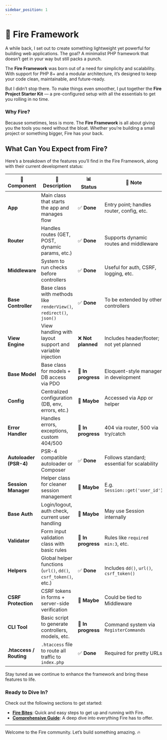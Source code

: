 ```yaml
---
sidebar_position: 1
---
```


# 🚀 Fire Framework

A while back, I set out to create something lightweight yet powerful for building web applications. The goal? A minimalist PHP framework that doesn’t get in your way but still packs a punch.

The **Fire Framework** was born out of a need for simplicity and scalability. With support for PHP 8+ and a modular architecture, it’s designed to keep your code clean, maintainable, and future-ready.

But I didn’t stop there. To make things even smoother, I put together the **Fire Project Starter Kit** — a pre-configured setup with all the essentials to get you rolling in no time.

### Why Fire?

Because sometimes, less is more. The **Fire Framework** is all about giving you the tools you need without the bloat. Whether you’re building a small project or something bigger, Fire has your back.

## What Can You Expect from Fire?

Here’s a breakdown of the features you’ll find in the Fire Framework, along with their current development status:

| 🧩 **Component** | 📝 **Description** | 📊 **Status** | 📌 **Note** |
|---------------------------|------------------------------------------------------------------------|----------------------|-------------------------------------------------------|
| **App** | Main class that starts the app and manages flow | ✅ **Done** | Entry point; handles router, config, etc. |
| **Router** | Handles routes (GET, POST, dynamic params, etc.) | ✅ **Done** | Supports dynamic routes and middleware |
| **Middleware** | System to run checks before controllers | ✅ **Done** | Useful for auth, CSRF, logging, etc. |
| **Base Controller** | Base class with methods like `renderView()`, `redirect()`, `json()` | ✅ **Done** | To be extended by other controllers |
| **View Engine** | View handling with layout support and variable injection | ❌ **Not planned** | Includes header/footer; not yet planned |
| **Base Model** | Base class for models + DB access via PDO | 🚧 **In progress** | Eloquent-style manager in development |
| **Config** | Centralized configuration (DB, env, errors, etc.) | 🤔 **Maybe** | Accessed via App or helper |
| **Error Handler** | Handles errors, exceptions, custom 404/500 | 🚧 **In progress** | 404 via router, 500 via try/catch |
| **Autoloader (PSR-4)** | PSR-4 compatible autoloader or Composer | ✅ **Done** | Follows standard; essential for scalability |
| **Session Manager** | Helper class for cleaner session management | 🤔 **Maybe** | E.g. `Session::get('user_id')` |
| **Base Auth** | Login/logout, auth check, current user handling | 🤔 **Maybe** | May use Session internally |
| **Validator** | Form input validation class with basic rules | 🚧 **In progress** | Rules like `required min:3`, etc. |
| **Helpers** | Global helper functions (`url()`, `dd()`, `csrf_token()`, etc.) | ✅ **Done** | Includes `dd()`, `url()`, `csrf_token()` |
| **CSRF Protection** | CSRF tokens in forms + server-side verification | 🤔 **Maybe** | Could be tied to Middleware |
| **CLI Tool** | Basic script to generate controllers, models, etc. | 🚧 **In progress** | Command system via `RegisterCommands` |
| **.htaccess / Routing** | `.htaccess` file to route all traffic to `index.php` | ✅ **Done** | Required for pretty URLs |

Stay tuned as we continue to enhance the framework and bring these features to life.

### Ready to Dive In?

Check out the following sections to get started:

- [**Fire Bites**](bites/introduction.md): Quick and easy steps to get up and running with Fire.
- [**Comprehensive Guide**](guide/introduction.md): A deep dive into everything Fire has to offer.

---

Welcome to the Fire community. Let’s build something amazing. 🔥
